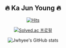 <div align="center">

## 🔥 Ka Jun Young 🔥

[![Hits](https://hits.seeyoufarm.com/api/count/incr/badge.svg?url=https%3A%2F%2Fgithub.com%2FJwhyee&count_bg=%23EFF342&title_bg=%23272724&icon=dev-dot-to.svg&icon_color=%23E7E7E7&title=hits&edge_flat=false)](https://hits.seeyoufarm.com)



[![Solved.ac
프로필](http://mazassumnida.wtf/api/v2/generate_badge?boj=jwhy)](https://solved.ac/jwhy)

![Jwhyee's GitHub stats](https://github-readme-stats.vercel.app/api?username=Jwhyee&show_icons=true&theme=basic)

<!--
<a href="https://opgc.me/#/users/Jwhyee" target="_blank"><img src="https://api.opgc.me/githubs/users/Jwhyee/tag/?theme=basic" /></a>
-->


</div>


